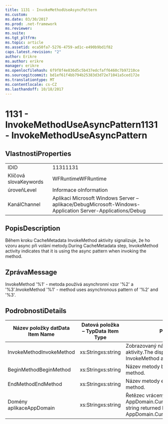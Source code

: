 ```yaml
---
title: 1131 - InvokeMethodUseAsyncPattern
ms.custom: 
ms.date: 03/30/2017
ms.prod: .net-framework
ms.reviewer: 
ms.suite: 
ms.tgt_pltfrm: 
ms.topic: article
ms.assetid: eca50fa7-5276-4759-ad1c-e490b9bd1f82
caps.latest.revision: "2"
author: Erikre
ms.author: erikre
manager: erikre
ms.openlocfilehash: 6f9f8f4e836d5c5b437edcfaff6460c7b97210ce
ms.sourcegitcommit: bd1ef61f4bb794b25383d3d72e71041a5ced172e
ms.translationtype: MT
ms.contentlocale: cs-CZ
ms.lasthandoff: 10/18/2017
---
```

# <a name="1131---invokemethoduseasyncpattern"></a><span data-ttu-id="9711a-102">1131 - InvokeMethodUseAsyncPattern</span><span class="sxs-lookup"><span data-stu-id="9711a-102">1131 - InvokeMethodUseAsyncPattern</span></span>
## <a name="properties"></a><span data-ttu-id="9711a-103">Vlastnosti</span><span class="sxs-lookup"><span data-stu-id="9711a-103">Properties</span></span>  
  
|||  
|-|-|  
|<span data-ttu-id="9711a-104">ID</span><span class="sxs-lookup"><span data-stu-id="9711a-104">ID</span></span>|<span data-ttu-id="9711a-105">1131</span><span class="sxs-lookup"><span data-stu-id="9711a-105">1131</span></span>|  
|<span data-ttu-id="9711a-106">Klíčová slova</span><span class="sxs-lookup"><span data-stu-id="9711a-106">Keywords</span></span>|<span data-ttu-id="9711a-107">WFRuntime</span><span class="sxs-lookup"><span data-stu-id="9711a-107">WFRuntime</span></span>|  
|<span data-ttu-id="9711a-108">úroveň</span><span class="sxs-lookup"><span data-stu-id="9711a-108">Level</span></span>|<span data-ttu-id="9711a-109">Informace o</span><span class="sxs-lookup"><span data-stu-id="9711a-109">Information</span></span>|  
|<span data-ttu-id="9711a-110">Kanál</span><span class="sxs-lookup"><span data-stu-id="9711a-110">Channel</span></span>|<span data-ttu-id="9711a-111">Aplikaci Microsoft Windows Server – aplikace/Debug</span><span class="sxs-lookup"><span data-stu-id="9711a-111">Microsoft-Windows-Application Server-Applications/Debug</span></span>|  
  
## <a name="description"></a><span data-ttu-id="9711a-112">Popis</span><span class="sxs-lookup"><span data-stu-id="9711a-112">Description</span></span>  
 <span data-ttu-id="9711a-113">Během kroku CacheMetadata InvokeMethod aktivity signalizuje, že ho vzoru async při volání metody.</span><span class="sxs-lookup"><span data-stu-id="9711a-113">During CacheMetadata step, InvokeMethod activity indicates that it is using the async pattern when invoking the method.</span></span>  
  
## <a name="message"></a><span data-ttu-id="9711a-114">Zpráva</span><span class="sxs-lookup"><span data-stu-id="9711a-114">Message</span></span>  
 <span data-ttu-id="9711a-115">InvokeMethod '%1' - metoda používá asynchronní vzor '%2' a '%3'.</span><span class="sxs-lookup"><span data-stu-id="9711a-115">InvokeMethod '%1' - method uses asynchronous pattern of '%2' and '%3'.</span></span>  
  
## <a name="details"></a><span data-ttu-id="9711a-116">Podrobnosti</span><span class="sxs-lookup"><span data-stu-id="9711a-116">Details</span></span>  
  
|<span data-ttu-id="9711a-117">Název položky dat</span><span class="sxs-lookup"><span data-stu-id="9711a-117">Data Item Name</span></span>|<span data-ttu-id="9711a-118">Datová položka – Typ</span><span class="sxs-lookup"><span data-stu-id="9711a-118">Data Item Type</span></span>|<span data-ttu-id="9711a-119">Popis</span><span class="sxs-lookup"><span data-stu-id="9711a-119">Description</span></span>|  
|--------------------|--------------------|-----------------|  
|<span data-ttu-id="9711a-120">InvokeMethod</span><span class="sxs-lookup"><span data-stu-id="9711a-120">InvokeMethod</span></span>|<span data-ttu-id="9711a-121">xs:String</span><span class="sxs-lookup"><span data-stu-id="9711a-121">xs:string</span></span>|<span data-ttu-id="9711a-122">Zobrazovaný název InvokeMethod aktivity.</span><span class="sxs-lookup"><span data-stu-id="9711a-122">The display name of the InvokeMethod activity.</span></span>|  
|<span data-ttu-id="9711a-123">BeginMethod</span><span class="sxs-lookup"><span data-stu-id="9711a-123">BeginMethod</span></span>|<span data-ttu-id="9711a-124">xs:String</span><span class="sxs-lookup"><span data-stu-id="9711a-124">xs:string</span></span>|<span data-ttu-id="9711a-125">Název metody begin.</span><span class="sxs-lookup"><span data-stu-id="9711a-125">The name of the begin method.</span></span>|  
|<span data-ttu-id="9711a-126">EndMethod</span><span class="sxs-lookup"><span data-stu-id="9711a-126">EndMethod</span></span>|<span data-ttu-id="9711a-127">xs:String</span><span class="sxs-lookup"><span data-stu-id="9711a-127">xs:string</span></span>|<span data-ttu-id="9711a-128">Název metody end.</span><span class="sxs-lookup"><span data-stu-id="9711a-128">The name of the end method.</span></span>|  
|<span data-ttu-id="9711a-129">Domény aplikace</span><span class="sxs-lookup"><span data-stu-id="9711a-129">AppDomain</span></span>|<span data-ttu-id="9711a-130">xs:String</span><span class="sxs-lookup"><span data-stu-id="9711a-130">xs:string</span></span>|<span data-ttu-id="9711a-131">Řetězec vrácený AppDomain.CurrentDomain.FriendlyName.</span><span class="sxs-lookup"><span data-stu-id="9711a-131">The string returned by AppDomain.CurrentDomain.FriendlyName.</span></span>|
